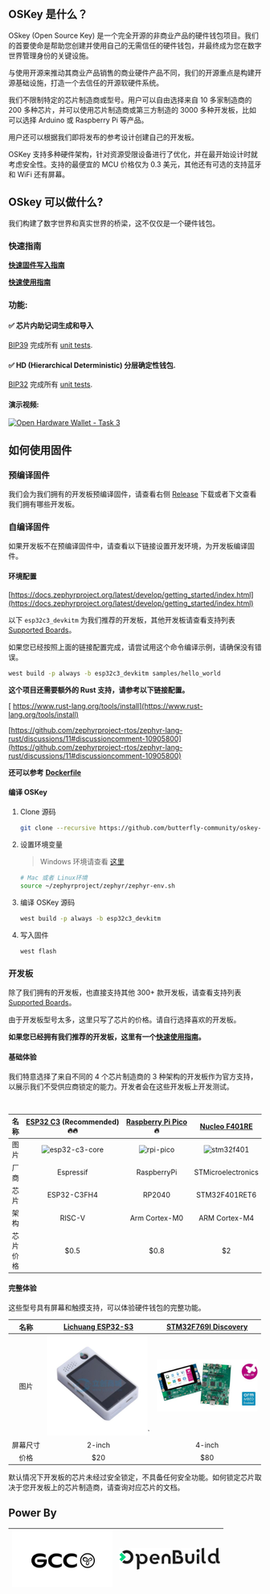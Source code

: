 ## OSKey 是什么？

OSkey (Open Source Key) 是一个完全开源的非商业产品的硬件钱包项目。我们的首要使命是帮助您创建并使用自己的无需信任的硬件钱包，并最终成为您在数字世界管理身份的关键设施。

与使用开源来推动其商业产品销售的商业硬件产品不同，我们的开源重点是构建开源基础设施，打造一个去信任的开源软硬件系统。

我们不限制特定的芯片制造商或型号。用户可以自由选择来自 10 多家制造商的 200 多种芯片，并可以使用芯片制造商或第三方制造的 3000 多种开发板，比如可以选择 Arduino 或 Raspberry Pi 等产品。

用户还可以根据我们即将发布的参考设计创建自己的开发板。

OSKey 支持多种硬件架构，针对资源受限设备进行了优化，并在最开始设计时就考虑安全性。支持的最便宜的 MCU 价格仅为 0.3 美元，其他还有可选的支持蓝牙和 WiFi 还有屏幕。

## OSkey 可以做什么?

我们构建了数字世界和真实世界的桥梁，这不仅仅是一个硬件钱包。

### **快速指南**

**[快速固件写入指南](https://github.com/butterfly-community/oskey-firmware/tree/master/doc/board)**

**[快速使用指南](https://github.com/butterfly-community/oskey-firmware/tree/master/doc/start)**

### 功能:

#### ✅ 芯片内助记词生成和导入

[BIP39](https://github.com/bitcoin/bips/blob/master/bip-0039.mediawiki) 完成所有 [unit tests](https://github.com/butterfly-community/oskey-lib-wallets/blob/main/src/mnemonic.rs).

#### ✅ HD (Hierarchical Deterministic) 分层确定性钱包.

[BIP32](https://github.com/bitcoin/bips/blob/master/bip-0032.mediawiki) 完成所有 [unit tests](https://github.com/butterfly-community/oskey-lib-wallets/blob/main/src/wallets.rs).

#### 演示视频:

[![Open Hardware Wallet - Task 3](https://res.cloudinary.com/marcomontalbano/image/upload/v1736601213/video_to_markdown/images/youtube--Tk8S3mavd5I-c05b58ac6eb4c4700831b2b3070cd403.jpg)](https://www.youtube.com/watch?v=Tk8S3mavd5I "Open Hardware Wallet - Task 3")

## 如何使用固件

### 预编译固件

我们会为我们拥有的开发板预编译固件，请查看右侧 [Release](https://github.com/butterfly-community/oskey-firmware/releases) 下载或者下文查看我们拥有哪些开发板。

### 自编译固件

如果开发板不在预编译固件中，请查看以下链接设置开发环境，为开发板编译固件。

#### 环境配置

[https://docs.zephyrproject.org/latest/develop/getting_started/index.html](https://docs.zephyrproject.org/latest/develop/getting_started/index.html)

以下 `esp32c3_devkitm` 为我们推荐的开发板，其他开发板请查看支持列表 [Supported Boards](https://docs.zephyrproject.org/latest/boards/index.html)。

如果您已经按照上面的链接配置完成，请尝试用这个命令编译示例，请确保没有错误。

```bash
west build -p always -b esp32c3_devkitm samples/hello_world
```

**这个项目还需要额外的 Rust 支持，请参考以下链接配置。**

[ https://www.rust-lang.org/tools/install](https://www.rust-lang.org/tools/install)

[https://github.com/zephyrproject-rtos/zephyr-lang-rust/discussions/11#discussioncomment-10905800](https://github.com/zephyrproject-rtos/zephyr-lang-rust/discussions/11#discussioncomment-10905800)

**还可以参考** **[Dockerfile](./Dockerfile)**

#### 编译 OSKey

1. Clone 源码

   ```bash
   git clone --recursive https://github.com/butterfly-community/oskey-firmware.git
   ```

2. 设置环境变量

   > Windows 环境请查看 [这里](https://docs.zephyrproject.org/latest/develop/env_vars.html#zephyr-environment-scripts)

   ```bash
   # Mac 或者 Linux环境
   source ~/zephyrproject/zephyr/zephyr-env.sh
   ```

3. 编译 OSKey 源码

   ```bash
   west build -p always -b esp32c3_devkitm
   ```

4. 写入固件

   ```bash
   west flash
   ```

### 开发板

除了我们拥有的开发板，也直接支持其他 300+ 款开发板，请查看支持列表 [Supported Boards](https://docs.zephyrproject.org/latest/boards/index.html)。

由于开发板型号太多，这里只写了芯片的价格。请自行选择喜欢的开发板。

**如果您已经拥有我们推荐的开发板，这里有一个[快速使用指南](https://github.com/butterfly-community/oskey-firmware/tree/master/doc/board)。**

#### 基础体验

我们特意选择了来自不同的 4 个芯片制造商的 3 种架构的开发板作为官方支持，以展示我们不受供应商锁定的能力。开发者会在这些开发板上开发测试。

<br />

|   名称   | [ESP32&nbsp;C3](https://docs.zephyrproject.org/latest/boards/espressif/esp32c3_devkitm/doc/index.html)&nbsp;(Recommended)🔥🔥 | [Raspberry&nbsp;Pi&nbsp;Pico](https://docs.zephyrproject.org/latest/boards/raspberrypi/rpi_pico/doc/index.html) 🔥 | [Nucleo F401RE](https://docs.zephyrproject.org/latest/boards/st/nucleo_f401re/doc/index.html) | [nRF52840-MDK](https://docs.zephyrproject.org/latest/boards/makerdiary/nrf52840_mdk/doc/index.html) |
| :------: | :---------------------------------------------------------------------------------------------------------------------------: | :----------------------------------------------------------------------------------------------------------------: | :-------------------------------------------------------------------------------------------: | :-------------------------------------------------------------------------------------------------: |
|   图片   |                             ![esp32-c3-core](doc/image/board/esp32-c3-devkitm-1-v1-isometric.png)                             |                                    ![rpi-pico](doc/image/board/pico-board.png)                                     |                        ![stm32f401](doc/image/board/nucleo_f401re.jpg)                        |                         ![nrf52840-mdk](doc/image/board/mdk52840-cover.png)                         |
|   厂商   |                                                           Espressif                                                           |                                                    RaspberryPi                                                     |                                      STMicroelectronics                                       |                                        Nordic Semiconductor                                         |
|   芯片   |                                                          ESP32-C3FH4                                                          |                                                       RP2040                                                       |                                         STM32F401RET6                                         |                                              nRF52840                                               |
|   架构   |                                                            RISC-V                                                             |                                                   Arm Cortex-M0                                                    |                                         ARM Cortex-M4                                         |                                            ARM Cortex-M4                                            |
| 芯片价格 |                                                             \$0.5                                                             |                                                       \$0.8                                                        |                                              \$2                                              |                                                 \$3                                                 |

#### 完整体验

这些型号具有屏幕和触摸支持，可以体验硬件钱包的完整功能。

|   名称   |                                 [Lichuang ESP32-S3](https://item.szlcsc.com/43285221.html)                                 |    [STM32F769I Discovery](https://docs.zephyrproject.org/latest/boards/st/stm32f769i_disco/doc/index.html)    |
| :------: | :------------------------------------------------------------------------------------------------------------------------: | :-----------------------------------------------------------------------------------------------------------: |
|   图片   | <img src="doc/image/board/lichuang_esp32_s3.jpg" alt="esp32-c3-devkitm" width="200" style="max-width:100%; height:auto;">` | <img src="doc/image/board/stm32f769i_disco.jpg" alt="stm32" width="200" style="max-width:100%; height:auto;"> |
| 屏幕尺寸 |                                                           2-inch                                                           |                                                    4-inch                                                     |
|   价格   |                                                            \$20                                                            |                                                     \$80                                                      |

默认情况下开发板的芯片未经过安全锁定，不具备任何安全功能。如何锁定芯片取决于您开发板上的芯片制造商，请查询对应芯片的文档。

## Power By

| <a href="https://www.gccofficial.org/" target="_blank"><img src="doc/image/GCC_logo.png" alt="gcc" width="200" style="max-width:100%; height:auto;"></a> | <a href="https://openbuild.xyz/" target="_blank"><img src="doc/image/OpenBuild_logo.png" alt="OpenBuild" width="200" style="max-width:100%; height:auto;"></a> |
| -------------------------------------------------------------------------------------------------------------------------------------------------------- | -------------------------------------------------------------------------------------------------------------------------------------------------------------- |
